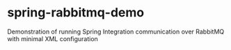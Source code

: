spring-rabbitmq-demo
====================

Demonstration of running Spring Integration communication over RabbitMQ with minimal XML configuration
